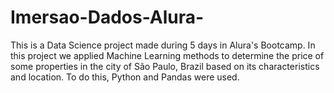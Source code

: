 # Imersao-Dados-Alura-
This is a Data Science project made during 5 days in Alura's Bootcamp. In this project we applied Machine Learning methods to determine the price of some properties in the city of São Paulo, Brazil based on its characteristics and location. To do this, Python and Pandas were used.
